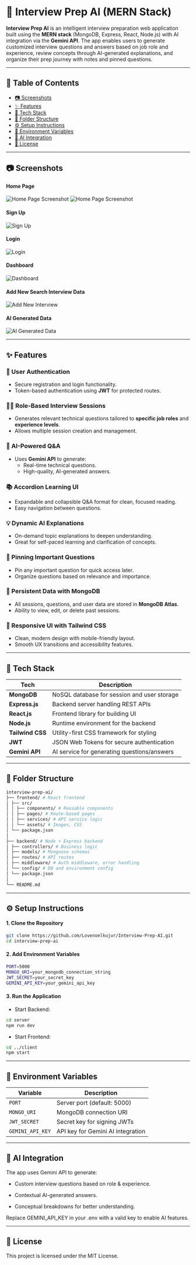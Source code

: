 # 🧠 Interview Prep AI (MERN Stack)

**Interview Prep AI** is an intelligent interview preparation web application built using the **MERN stack** (MongoDB, Express, React, Node.js) with AI integration via the **Gemini API**. The app enables users to generate customized interview questions and answers based on job role and experience, review concepts through AI-generated explanations, and organize their prep journey with notes and pinned questions.

---

## 📌 Table of Contents

- [📷 Screenshots](#-screenshots)
- [✨ Features](#-features)
- [🧰 Tech Stack](#-tech-stack)
- [📁 Folder Structure](#-folder-structure)
- [⚙️ Setup Instructions](#️-setup-instructions)
- [🔐 Environment Variables](#-environment-variables)
- [🧠 AI Integration](#-ai-integration)
- [📄 License](#-license)

---

## 📷 Screenshots

#### Home Page
![Home Page Screenshot](./images/Home-screen-1.png)
![Home Page Screenshot](./images/Home-screen-2.png)

#### Sign Up
![Sign Up](./images/Signup.png)

#### Login
![Login](./images/Login.png)

#### Dashboard
![Dashboard](./images/Dashboard.png)

#### Add New Search Interview Data
![Add New Interview](./images/Add-new-interview.png)

#### AI Generated Data
![AI Generated Data](./images/AI-Generated-Data.png)

---

## ✨ Features

### 🔐 User Authentication
- Secure registration and login functionality.
- Token-based authentication using **JWT** for protected routes.

### 🧑‍💼 Role-Based Interview Sessions
- Generates relevant technical questions tailored to **specific job roles** and **experience levels**.
- Allows multiple session creation and management.

### 🤖 AI-Powered Q&A
- Uses **Gemini API** to generate:
  - Real-time technical questions.
  - High-quality, AI-generated answers.

### 📚 Accordion Learning UI
- Expandable and collapsible Q&A format for clean, focused reading.
- Easy navigation between questions.

### 💡 Dynamic AI Explanations
- On-demand topic explanations to deepen understanding.
- Great for self-paced learning and clarification of concepts.

### 📌 Pinning Important Questions
- Pin any important question for quick access later.
- Organize questions based on relevance and importance.

### 💾 Persistent Data with MongoDB
- All sessions, questions, and user data are stored in **MongoDB Atlas**.
- Ability to view, edit, or delete past sessions.

### 🎨 Responsive UI with Tailwind CSS
- Clean, modern design with mobile-friendly layout.
- Smooth UX transitions and accessibility features.

---

## 🧰 Tech Stack

| Tech              | Description                                  |
|-------------------|----------------------------------------------|
| **MongoDB**       | NoSQL database for session and user storage  |
| **Express.js**    | Backend server handling REST APIs            |
| **React.js**      | Frontend library for building UI             |
| **Node.js**       | Runtime environment for the backend          |
| **Tailwind CSS**  | Utility-first CSS framework for styling      |
| **JWT**           | JSON Web Tokens for secure authentication    |
| **Gemini API**    | AI service for generating questions/answers  |

---

## 📁 Folder Structure

```bash
interview-prep-ai/
├── frontend/ # React frontend
│ ├── src/
│ │ ├── components/ # Reusable components
│ │ ├── pages/ # Route-based pages
│ │ ├── services/ # API service logic
│ │ └── assets/ # Images, CSS
│ └── package.json
│
├── backend/ # Node + Express backend
│ ├── controllers/ # Business logic
│ ├── models/ # Mongoose schemas
│ ├── routes/ # API routes
│ ├── middleware/ # Auth middleware, error handling
│ └── config/ # DB and environment config
│ └── package.json
│
└── README.md
```


---

## ⚙️ Setup Instructions

#### 1. Clone the Repository

```bash
git clone https://github.com/Lovenoelkujur/Interview-Prep-AI.git
cd interview-prep-ai
```

#### 2. Add Environment Variables
```bash
PORT=5000
MONGO_URI=your_mongodb_connection_string
JWT_SECRET=your_secret_key
GEMINI_API_KEY=your_gemini_api_key
```

#### 3. Run the Application

- Start Backend:

```bash
cd server
npm run dev
```

- Start Frontend:
```bash
cd ../client
npm start
```

---

## 🔐 Environment Variables

| Variable         | Description                       |
| ---------------- | --------------------------------- |
| `PORT`           | Server port (default: 5000)       |
| `MONGO_URI`      | MongoDB connection URI            |
| `JWT_SECRET`     | Secret key for signing JWTs       |
| `GEMINI_API_KEY` | API key for Gemini AI integration |

---

## 🧠 AI Integration

The app uses Gemini API to generate:

- Custom interview questions based on role & experience.

- Contextual AI-generated answers.

- Conceptual breakdowns for better understanding.

Replace GEMINI_API_KEY in your .env with a valid key to enable AI features.

---

## 📄 License

This project is licensed under the MIT License.